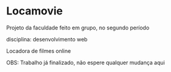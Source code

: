 # Locamovie
Projeto da faculdade feito em grupo, no segundo período

disciplina: desenvolvimento web

 Locadora de filmes online

OBS: Trabalho já finalizado, não espere qualquer mudança aqui
